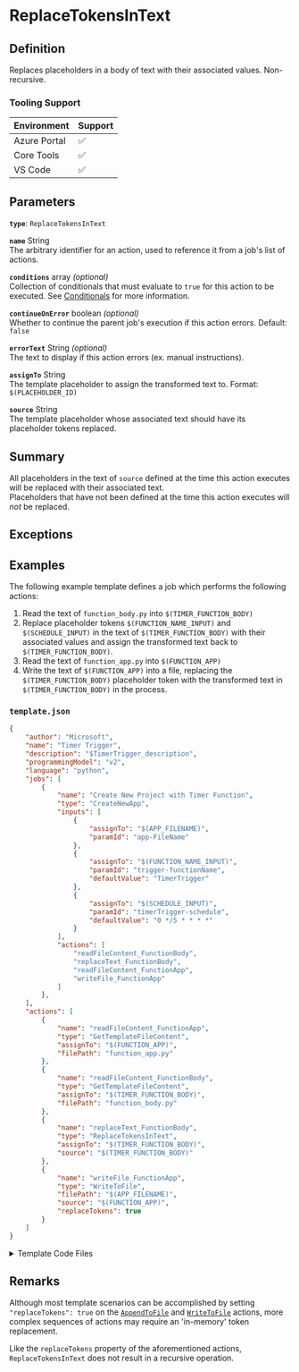 # ReplaceTokensInText

## Definition

Replaces placeholders in a body of text with their associated values. Non-recursive.

### Tooling Support

| Environment  | Support |
| ------------ | ------- |
| Azure Portal | :white_check_mark: |
| Core Tools   | :white_check_mark: |
| VS Code      | :white_check_mark: |

## Parameters

**`type`**: `ReplaceTokensInText`

<!-- vvv Common Parameters vvv -->
**`name`** String  
The arbitrary identifier for an action, used to reference it from a job's list of actions.

**`conditions`** array _(optional)_  
Collection of conditionals that must evaluate to `true` for this action to be executed. See [Conditionals](../conditionals.md) for more information.

**`continueOnError`** boolean _(optional)_  
Whether to continue the parent job's execution if this action errors. Default: `false`

**`errorText`** String _(optional)_  
The text to display if this action errors (ex. manual instructions).
<!-- ^^^ Common Parameters ^^^ -->

**`assignTo`** String  
The template placeholder to assign the transformed text to. Format: `$(PLACEHOLDER_ID)`

**`source`** String  
The template placeholder whose associated text should have its placeholder tokens replaced.

## Summary

All placeholders in the text of `source` defined at the time this action executes will be replaced with their associated text.  
Placeholders that have not been defined at the time this action executes will _not_ be replaced.

## Exceptions

## Examples

The following example template defines a job which performs the following actions:

1. Read the text of `function_body.py` into `$(TIMER_FUNCTION_BODY)`
2. Replace placeholder tokens `$(FUNCTION_NAME_INPUT)` and `$(SCHEDULE_INPUT)` in the text of `$(TIMER_FUNCTION_BODY)` with their associated values and assign the transformed text back to `$(TIMER_FUNCTION_BODY)`.
3. Read the text of `function_app.py` into `$(FUNCTION_APP)`
4. Write the text of `$(FUNCTION_APP)` into a file, replacing the `$(TIMER_FUNCTION_BODY)` placeholder token with the transformed text in `$(TIMER_FUNCTION_BODY)` in the process.

### `template.json`

```json
{
    "author": "Microsoft",
    "name": "Timer Trigger",
    "description": "$TimerTrigger_description",
    "programmingModel": "v2",
    "language": "python",
    "jobs": [
        {
            "name": "Create New Project with Timer Function",
            "type": "CreateNewApp",
            "inputs": [
                {
                    "assignTo": "$(APP_FILENAME)",
                    "paramId": "app-FileName"
                },
                {
                    "assignTo": "$(FUNCTION_NAME_INPUT)",
                    "paramId": "trigger-functionName",
                    "defaultValue": "TimerTrigger"
                },                    
                {
                    "assignTo": "$(SCHEDULE_INPUT)",
                    "paramId": "timerTrigger-schedule",
                    "defaultValue": "0 */5 * * * *"
                }
            ],
            "actions": [
                "readFileContent_FunctionBody",
                "replaceText_FunctionBody",
                "readFileContent_FunctionApp",
                "writeFile_FunctionApp"
            ]
        },
    ],
    "actions": [
        {
            "name": "readFileContent_FunctionApp",
            "type": "GetTemplateFileContent",
            "assignTo": "$(FUNCTION_APP)",
            "filePath": "function_app.py"
        },
        {
            "name": "readFileContent_FunctionBody",
            "type": "GetTemplateFileContent",
            "assignTo": "$(TIMER_FUNCTION_BODY)",
            "filePath": "function_body.py"
        },
        {
            "name": "replaceText_FunctionBody",
            "type": "ReplaceTokensInText",
            "assignTo": "$(TIMER_FUNCTION_BODY)",
            "source": "$(TIMER_FUNCTION_BODY)"
        },
        {
            "name": "writeFile_FunctionApp",
            "type": "WriteToFile",
            "filePath": "$(APP_FILENAME)",
            "source": "$(FUNCTION_APP)",
            "replaceTokens": true
        }
    ]    
}
```

<details>

<summary>Template Code Files</summary>

### `function_app.py`

```python
import datetime

import logging

import azure.functions as func

app = func.FunctionApp()

$(TIMER_FUNCTION_BODY)
```

### `function_body.py`

```python
@app.function_name(name="$(FUNCTION_NAME_INPUT)")
@app.schedule(schedule="$(SCHEDULE_INPUT)", arg_name="myTimer", run_on_startup=True,
              use_monitor=False) 
def $(FUNCTION_NAME_INPUT)(myTimer: func.TimerRequest) -> None:
    utc_timestamp = datetime.datetime.utcnow().replace(
        tzinfo=datetime.timezone.utc).isoformat()

    if myTimer.past_due:
        logging.info('The timer is past due!')

    logging.info('Python timer trigger function ran at %s', utc_timestamp)
```

</details>

## Remarks

Although most template scenarios can be accomplished by setting `"replaceTokens": true` on the [`AppendToFile`](AppendToFile.md) and [`WriteToFile`](WriteToFile.md) actions, more complex sequences of actions may require an 'in-memory' token replacement.

Like the `replaceTokens` property of the aforementioned actions, `ReplaceTokensInText` does not result in a recursive operation.
